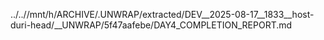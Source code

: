 ../..//mnt/h/ARCHIVE/.UNWRAP/extracted/DEV__2025-08-17__1833__host-duri-head/__UNWRAP/5f47aafebe/DAY4_COMPLETION_REPORT.md